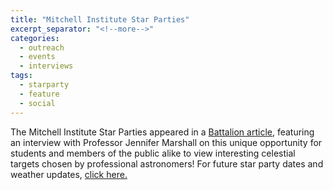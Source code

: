 ```yaml
---
title: "Mitchell Institute Star Parties"
excerpt_separator: "<!--more-->"
categories:
  - outreach
  - events
  - interviews
tags:
  - starparty
  - feature
  - social
---
```

The Mitchell Institute Star Parties appeared in a [Battalion article,](http://www.thebatt.com/science-technology/spring-s-first-star-party-to-be-held-outside-sbisa/article_4331a622-c3e5-11e5-9b2e-fbc959ee86ee.html) featuring an interview with Professor Jennifer Marshall on this unique opportunity for students and members of the public alike to view interesting celestial targets chosen by professional astronomers! For future star party dates and weather updates, [click here.](/pages/starparty/)